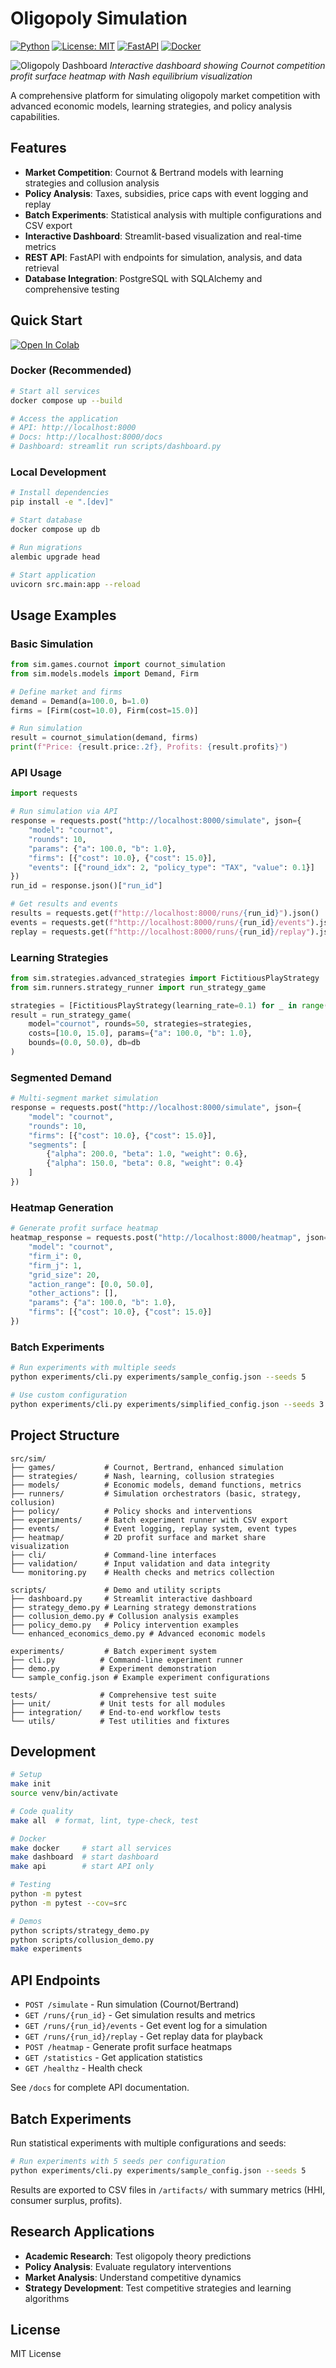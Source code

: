 # Oligopoly Simulation

[![Python](https://img.shields.io/badge/python-3.8%2B-blue.svg)](https://www.python.org/downloads/)
[![License: MIT](https://img.shields.io/badge/License-MIT-yellow.svg)](https://opensource.org/licenses/MIT)
[![FastAPI](https://img.shields.io/badge/FastAPI-0.104%2B-009688.svg)](https://fastapi.tiangolo.com/)
[![Docker](https://img.shields.io/badge/Docker-supported-2496ED.svg)](https://www.docker.com/)

![Oligopoly Dashboard](docs/cournot_heatmap.png)
*Interactive dashboard showing Cournot competition profit surface heatmap with Nash equilibrium visualization*

A comprehensive platform for simulating oligopoly market competition with advanced economic models, learning strategies, and policy analysis capabilities.

## Features

- **Market Competition**: Cournot & Bertrand models with learning strategies and collusion analysis
- **Policy Analysis**: Taxes, subsidies, price caps with event logging and replay
- **Batch Experiments**: Statistical analysis with multiple configurations and CSV export
- **Interactive Dashboard**: Streamlit-based visualization and real-time metrics
- **REST API**: FastAPI with endpoints for simulation, analysis, and data retrieval
- **Database Integration**: PostgreSQL with SQLAlchemy and comprehensive testing

## Quick Start

[![Open In Colab](https://colab.research.google.com/assets/colab-badge.svg)](https://colab.research.google.com/github/bangyen/oligopoly/blob/main/oligopoly_demo.ipynb)

### Docker (Recommended)
```bash
# Start all services
docker compose up --build

# Access the application
# API: http://localhost:8000
# Docs: http://localhost:8000/docs
# Dashboard: streamlit run scripts/dashboard.py
```

### Local Development
```bash
# Install dependencies
pip install -e ".[dev]"

# Start database
docker compose up db

# Run migrations
alembic upgrade head

# Start application
uvicorn src.main:app --reload
```

## Usage Examples

### Basic Simulation
```python
from sim.games.cournot import cournot_simulation
from sim.models.models import Demand, Firm

# Define market and firms
demand = Demand(a=100.0, b=1.0)
firms = [Firm(cost=10.0), Firm(cost=15.0)]

# Run simulation
result = cournot_simulation(demand, firms)
print(f"Price: {result.price:.2f}, Profits: {result.profits}")
```

### API Usage
```python
import requests

# Run simulation via API
response = requests.post("http://localhost:8000/simulate", json={
    "model": "cournot",
    "rounds": 10,
    "params": {"a": 100.0, "b": 1.0},
    "firms": [{"cost": 10.0}, {"cost": 15.0}],
    "events": [{"round_idx": 2, "policy_type": "TAX", "value": 0.1}]
})
run_id = response.json()["run_id"]

# Get results and events
results = requests.get(f"http://localhost:8000/runs/{run_id}").json()
events = requests.get(f"http://localhost:8000/runs/{run_id}/events").json()
replay = requests.get(f"http://localhost:8000/runs/{run_id}/replay").json()
```

### Learning Strategies
```python
from sim.strategies.advanced_strategies import FictitiousPlayStrategy
from sim.runners.strategy_runner import run_strategy_game

strategies = [FictitiousPlayStrategy(learning_rate=0.1) for _ in range(2)]
result = run_strategy_game(
    model="cournot", rounds=50, strategies=strategies,
    costs=[10.0, 15.0], params={"a": 100.0, "b": 1.0},
    bounds=(0.0, 50.0), db=db
)
```

### Segmented Demand
```python
# Multi-segment market simulation
response = requests.post("http://localhost:8000/simulate", json={
    "model": "cournot",
    "rounds": 10,
    "firms": [{"cost": 10.0}, {"cost": 15.0}],
    "segments": [
        {"alpha": 200.0, "beta": 1.0, "weight": 0.6},
        {"alpha": 150.0, "beta": 0.8, "weight": 0.4}
    ]
})
```

### Heatmap Generation
```python
# Generate profit surface heatmap
heatmap_response = requests.post("http://localhost:8000/heatmap", json={
    "model": "cournot",
    "firm_i": 0,
    "firm_j": 1,
    "grid_size": 20,
    "action_range": [0.0, 50.0],
    "other_actions": [],
    "params": {"a": 100.0, "b": 1.0},
    "firms": [{"cost": 10.0}, {"cost": 15.0}]
})
```

### Batch Experiments
```bash
# Run experiments with multiple seeds
python experiments/cli.py experiments/sample_config.json --seeds 5

# Use custom configuration
python experiments/cli.py experiments/simplified_config.json --seeds 3 --verbose
```

## Project Structure

```
src/sim/
├── games/           # Cournot, Bertrand, enhanced simulation
├── strategies/      # Nash, learning, collusion strategies  
├── models/          # Economic models, demand functions, metrics
├── runners/         # Simulation orchestrators (basic, strategy, collusion)
├── policy/          # Policy shocks and interventions
├── experiments/     # Batch experiment runner with CSV export
├── events/          # Event logging, replay system, event types
├── heatmap/         # 2D profit surface and market share visualization
├── cli/             # Command-line interfaces
├── validation/      # Input validation and data integrity
└── monitoring.py    # Health checks and metrics collection

scripts/             # Demo and utility scripts
├── dashboard.py     # Streamlit interactive dashboard
├── strategy_demo.py # Learning strategy demonstrations
├── collusion_demo.py # Collusion analysis examples
├── policy_demo.py   # Policy intervention examples
└── enhanced_economics_demo.py # Advanced economic models

experiments/         # Batch experiment system
├── cli.py          # Command-line experiment runner
├── demo.py         # Experiment demonstration
└── sample_config.json # Example experiment configurations

tests/              # Comprehensive test suite
├── unit/           # Unit tests for all modules
├── integration/    # End-to-end workflow tests
└── utils/          # Test utilities and fixtures
```

## Development

```bash
# Setup
make init
source venv/bin/activate

# Code quality
make all  # format, lint, type-check, test

# Docker
make docker     # start all services
make dashboard  # start dashboard
make api        # start API only

# Testing
python -m pytest
python -m pytest --cov=src

# Demos
python scripts/strategy_demo.py
python scripts/collusion_demo.py
make experiments
```

## API Endpoints

- `POST /simulate` - Run simulation (Cournot/Bertrand)
- `GET /runs/{run_id}` - Get simulation results and metrics
- `GET /runs/{run_id}/events` - Get event log for a simulation
- `GET /runs/{run_id}/replay` - Get replay data for playback
- `POST /heatmap` - Generate profit surface heatmaps
- `GET /statistics` - Get application statistics
- `GET /healthz` - Health check

See `/docs` for complete API documentation.

## Batch Experiments

Run statistical experiments with multiple configurations and seeds:

```bash
# Run experiments with 5 seeds per configuration
python experiments/cli.py experiments/sample_config.json --seeds 5
```

Results are exported to CSV files in `/artifacts/` with summary metrics (HHI, consumer surplus, profits).

## Research Applications

- **Academic Research**: Test oligopoly theory predictions
- **Policy Analysis**: Evaluate regulatory interventions
- **Market Analysis**: Understand competitive dynamics
- **Strategy Development**: Test competitive strategies and learning algorithms

## License

MIT License
